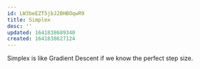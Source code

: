 ```yaml
---
id: LW3beEZT5jbJ2BHBOqwR9
title: Simplex
desc: ''
updated: 1641838689340
created: 1641838627124
---
```

Simplex is like Gradient Descent if we know the perfect step size.

